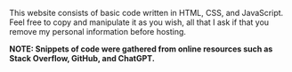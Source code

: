 This website consists of basic code written in HTML, CSS, and JavaScript. Feel free to copy and manipulate it as you wish, all that I ask if that you remove my personal information before hosting.

**NOTE: Snippets of code were gathered from online resources such as Stack Overflow, GitHub, and ChatGPT.**
